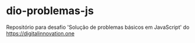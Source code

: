 # dio-problemas-js
Repositório para desafio 'Solução de problemas básicos em JavaScript' do https://digitalinnovation.one
